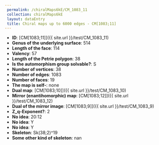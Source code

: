 ```yaml
--- 
 permalink: /chiralMaps6kE/CM_1083_11 
 collection: chiralMaps6kE
 layout: dataEntry
 title: Chiral maps up to 6000 edges - CM[1083;11]
---
```


- **ID**: [CM[1083;11]]({{ site.url }}/test/CM_1083_11)
- **Genus of the underlying surface**: 514
- **Length of the face**: 114
- **Valency**: 57
- **Length of the Petrie polygon**: 38
- **Is the automorphism group solvable?**: S
- **Number of vertices**: 38
- **Number of edges**: 1083
- **Number of faces**: 19
- **The map is self-**: none
- **Dual map**: [CM[1083;10]]({{ site.url }}/test/CM_1083_10)
- **Mirror (enantihomorphic) map**: [CM[1083;12]]({{ site.url }}/test/CM_1083_12)
- **Dual of the mirror image**: [CM[1083;9]]({{ site.url }}/test/CM_1083_9)
- **Z_q-Exponent?**: 2
- **No idea**:  20:12
- **No idea**: Y
- **No idea**: Y
- **Skeleton**: Sk(38;2)^19
- **Some other kind of skeleton**: nan

